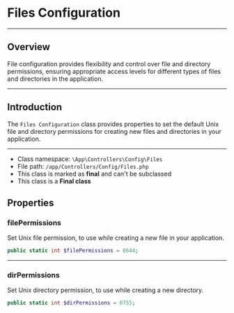 # Files Configuration

***

## Overview

File configuration provides flexibility and control over file and directory permissions, ensuring appropriate access levels for different types of files and directories in the application.

***

## Introduction

The `Files Configuration` class provides properties to set the default Unix file and directory permissions for creating new files and directories in your application.

***

* Class namespace: `\App\Controllers\Config\Files`
* File path: `/app/Controllers/Config/Files.php`
* This class is marked as **final** and can't be subclassed
* This class is a **Final class**

## Properties

### filePermissions

Set Unix file permission, to use while creating a new file in your application.

```php
public static int $filePermissions = 0644;
```

***

### dirPermissions

Set Unix directory permission, to use while creating a new directory.

```php
public static int $dirPermissions = 0755;
```
